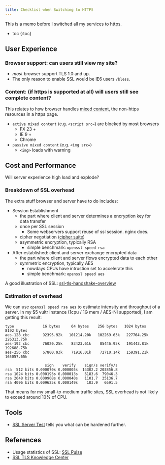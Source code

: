 ```yaml
---
title: Checklist when Switching to HTTPS
---
```


This is a memo before I switched all my services to https.

- toc
{:toc}

## User Experience

### Browser support: can users still view my site?

- *most* browser support TLS 1.0 and up.
- The only reason to enable SSL would be IE6 users `/bless`.

### Content: (if https is supported at all) will users still see complete content?

This relates to how browser handles [mixed content](https://developer.mozilla.org/en-US/docs/Web/Security/Mixed_content),
the non-https resources in a https page.

- `active mixed content` (e.g. `<script src=`) are blocked by most browsers
    - FX 23 +
    - IE 9 +
    - Chrome
- `passive mixed content` (e.g. `<img src=`)
    - `<img>` loads with warning

## Cost and Performance

Will server experience high load and explode?

### Breakdown of SSL overhead

The extra stuff browser and server have to do includes:

- Session Establishment
    - the part where client and server determines a encryption key for data transfer
    - once per SSL session
        - Some webservers support reuse of ssl session. nginx does.
    - cipher negotiation ([cipher suite](https://en.wikipedia.org/wiki/Cipher_suite))
    - asymmetric encryption, typically RSA
        - simple benchmark: `openssl speed rsa`
- After established: client and server exchange encrypted data
    - the part where client and server flows encrypted data to each other
    - symmetric encryption, typically AES
        - nowdays CPUs have intrustion set to accelerate this
        - simple benchmark: `openssl speed aes`

A good illustration of SSL: [ssl-tls-handshake-overview](https://www.ssl.com/article/ssl-tls-handshake-overview/)

### Estimation of overhead

We can use `openssl speed rsa aes` to estimate intensity and throughput of a server.
In my $5 vultr instance (1cpu / 1G mem / AES-NI supported), I am getting this result:

```text
type             16 bytes     64 bytes    256 bytes   1024 bytes   8192 bytes
aes-128 cbc      92395.92k   101214.20k   102269.63k   227764.25k   226313.75k
aes-192 cbc      76020.25k    83423.61k    85446.95k   191443.81k   192688.75k
aes-256 cbc      67800.93k    71916.01k    72710.14k   159391.21k   165057.65k

                  sign    verify    sign/s verify/s
rsa  512 bits 0.000070s 0.000005s  14302.2 203856.8
rsa 1024 bits 0.000193s 0.000013s   5183.6  79046.3
rsa 2048 bits 0.000908s 0.000040s   1101.7  25136.7
rsa 4096 bits 0.009625s 0.000149s    103.9   6691.5
```

That means for my small-to-medium traffic sites, SSL overhead is not likely to exceed around 10% of CPU.

## Tools

- [SSL Server Test](https://www.ssllabs.com/ssltest/index.html) tells you what can be hardened further.

## References

- Usage statistics of SSL: [SSL Pulse](https://www.ssllabs.com/ssl-pulse/)
- [SSL TLS Knowledge Center](https://www.owasp.org/index.php/SSL_TLS_Knowledge_Center)

